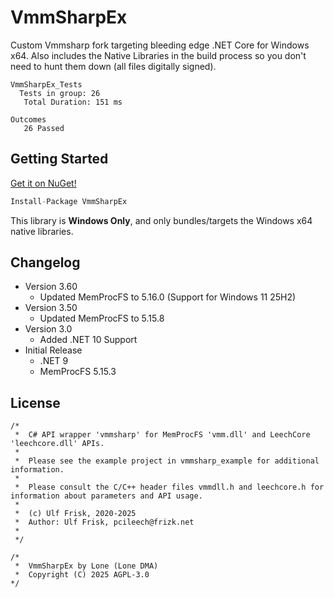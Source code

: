 # VmmSharpEx

Custom Vmmsharp fork targeting bleeding edge .NET Core for Windows x64. Also includes the Native Libraries in the build process so you don't need to hunt them down (all files digitally signed).

```
VmmSharpEx_Tests
  Tests in group: 26
   Total Duration: 151 ms

Outcomes
   26 Passed
```

## Getting Started
[Get it on NuGet!](https://www.nuget.org/packages/VmmSharpEx)
```csharp
Install-Package VmmSharpEx
```
This library is **Windows Only**, and only bundles/targets the Windows x64 native libraries.

## Changelog
- Version 3.60
  - Updated MemProcFS to 5.16.0 (Support for Windows 11 25H2)
- Version 3.50
  - Updated MemProcFS to 5.15.8
- Version 3.0
  - Added .NET 10 Support
- Initial Release
  - .NET 9
  - MemProcFS 5.15.3

## License
```
/*  
 *  C# API wrapper 'vmmsharp' for MemProcFS 'vmm.dll' and LeechCore 'leechcore.dll' APIs.
 *  
 *  Please see the example project in vmmsharp_example for additional information.
 *  
 *  Please consult the C/C++ header files vmmdll.h and leechcore.h for information about parameters and API usage.
 *  
 *  (c) Ulf Frisk, 2020-2025
 *  Author: Ulf Frisk, pcileech@frizk.net
 *  
 */

/*  
 *  VmmSharpEx by Lone (Lone DMA)
 *  Copyright (C) 2025 AGPL-3.0
*/
```
